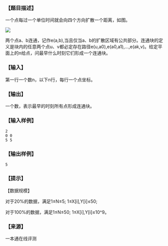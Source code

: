 ### 【题目描述】

一个点每过一个单位时间就会向四个方向扩散一个距离，如图。

![](pic/1437.png)

两个点a、b连通，记作e(a,b),当且仅当a、b的扩散区域有公共部分。连通块的定义是块内的任意两个点u、v都必定存在路径e(u,a0),e(a0,a1),…,e(ak,v)。给定平面上的n给点，问最早什么时刻它们形成一个连通块。

### 【输入】

第一行一个数n，以下n行，每行一个点坐标。

### 【输出】

一个数，表示最早的时刻所有点形成连通块。

### 【输入样例】

```
2
0 0
5 5
```

### 【输出样例】

```
5
```

### 【提示】

【数据规模】

对于20%的数据，满足1≤N≤5; 1≤X\[i\],Y\[i\]≤50;

对于100%的数据，满足1≤N≤50; 1≤X\[i\],Y\[i\]≤10^9。


 ### 【来源】

 一本通在线评测 